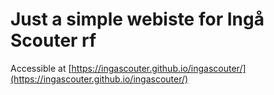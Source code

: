 # Just a simple webiste for Ingå Scouter rf
Accessible at [https://ingascouter.github.io/ingascouter/](https://ingascouter.github.io/ingascouter/)
